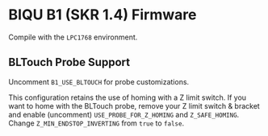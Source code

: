 # BIQU B1 (SKR 1.4) Firmware

Compile with the `LPC1768` environment.

## BLTouch Probe Support

Uncomment `B1_USE_BLTOUCH` for probe customizations.

This configuration retains the use of homing with a Z limit switch. If you want to home with the BLTouch probe, remove your Z limit switch & bracket and enable (uncomment) `USE_PROBE_FOR_Z_HOMING` and `Z_SAFE_HOMING`. Change `Z_MIN_ENDSTOP_INVERTING` from `true` to `false`.
